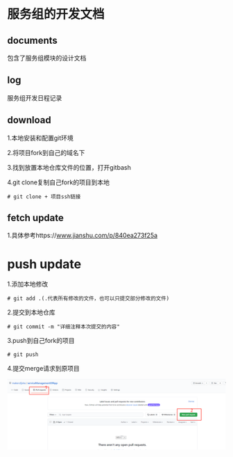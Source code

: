 # 服务组的开发文档
## documents
包含了服务组模块的设计文档
## log

服务组开发日程记录

## download

1.本地安装和配置git环境

2.将项目fork到自己的域名下

3.找到放置本地仓库文件的位置，打开gitbash

4.git clone复制自己fork的项目到本地

```
# git clone + 项目ssh链接
```

## fetch update

1.具体参考https://www.jianshu.com/p/840ea273f25a

# push update

1.添加本地修改

```
# git add .(.代表所有修改的文件，也可以只提交部分修改的文件)
```

2.提交到本地仓库

```
# git commit -m "详细注释本次提交的内容"
```

3.push到自己fork的项目

```
# git push
```

4.提交merge请求到原项目

![1611036338330](assets/1611036338330.png)